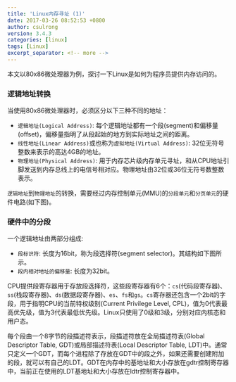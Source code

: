 ```yaml
---
title: 'Linux内存寻址 (1)'
date: 2017-03-26 08:52:53 +0800
author: csulrong
version: 3.4.3
categories: [linux]
tags: [Linux]
excerpt_separator: <!-- more -->
---
```


本文以80x86微处理器为例，探讨一下Linux是如何为程序员提供内存访问的。

<!-- more -->

### 逻辑地址转换

当使用80x86微处理器时，必须区分以下三种不同的地址：
- `逻辑地址(Logical Address)`: 每个逻辑地址都有一个段(segment)和偏移量(offset)，偏移量指明了从段起始的地方到实际地址之间的距离。
- `线性地址(Linear Address)`或也称为`虚拟地址(Virtual Address)`: 32位无符号整数来表示的高达4GB的地址。
- `物理地址(Physical Address)`: 用于内存芯片级内存单元寻址，和从CPU地址引脚发送到内存总线上的电信号相对应。物理地址由32位或36位无符号数整数表示。

`逻辑地址`到`物理地址`的转换，需要经过内存控制单元(MMU)的`分段单元`和`分页单元`的硬件电路(如下图)。


### 硬件中的分段

一个逻辑地址由两部分组成:
- `段标识符`: 长度为16bit，称为段选择符(segment selector)。其结构如下图所示。
- `段内相对地址的偏移量`: 长度为32bit。

CPU提供段寄存器用于存放段选择符，这些段寄存器有6个：`cs`(代码段寄存器)、`ss`(栈段寄存器)、`ds`(数据段寄存器)、`es`、`fs`和`gs`。`cs`寄存器还包含一个2bit的字段，用于指明CPU的当前特权级别(Current Privilege Level, CPL)，值为0代表最高优先级，值为3代表最低优先级。Linux只使用了0级和3级，分别对应内核态和用户态。

每个段由一个8字节的段描述符表示，段描述符放在全局描述符表(Global Descriptor Table, GDT)或局部描述符表(Local Descriptor Table, LDT)中。通常只定义一个GDT，而每个进程除了存放在GDT中的段之外，如果还需要创建附加的段，就可以有自己的LDT。GDT在内存中的基地址和大小存放在gdtr控制寄存器中，当前正在使用的LDT基地址和大小存放在ldtr控制寄存器中。
